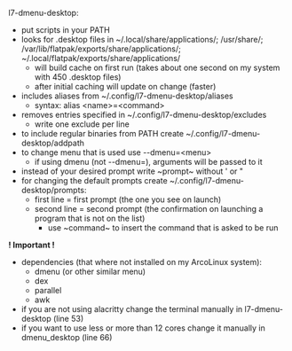 l7-dmenu-desktop:
- put scripts in your PATH
- looks for .desktop files in ~/.local/share/applications/; /usr/share/;
  /var/lib/flatpak/exports/share/applications/; ~/.local/flatpak/exports/share/applications/
    - will build cache on first run (takes about one second on my system with 450 .desktop files)
    - after initial caching will update on change (faster)
- includes aliases from ~/.config/l7-dmenu-desktop/aliases
    - syntax: alias \<name\>=\<command\>
- removes entries specified in ~/.config/l7-dmenu-desktop/excludes
    - write one exclude per line
- to include regular binaries from PATH create ~/.config/l7-dmenu-desktop/addpath
- to change menu that is used use --dmenu=\<menu\>
    - if using dmenu (not --dmenu=), arguments will be passed to it
- instead of your desired prompt write ~prompt~ without ' or "
- for changing the default prompts create ~/.config/l7-dmenu-desktop/prompts:
    * first line = first prompt (the one you see on launch)
    * second line = second prompt (the confirmation on launching a program that is not on the list)
        - use ~command~ to insert the command that is asked to be run

**! Important !**
- dependencies (that where not installed on my ArcoLinux system):
    - dmenu (or other similar menu)
    - dex
    - parallel
    - awk
- if you are not using alacritty change the terminal manually in l7-dmenu-desktop (line 53)
- if you want to use less or more than 12 cores change it manually in dmenu_desktop (line 66)
